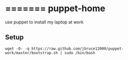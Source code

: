 =======
puppet-home
============
use puppet to install my laptop at work


Setup
-----
    wget -O- -q https://raw.github.com/jbruce12000/puppet-work/master/bootstrap.sh | sudo /bin/bash

